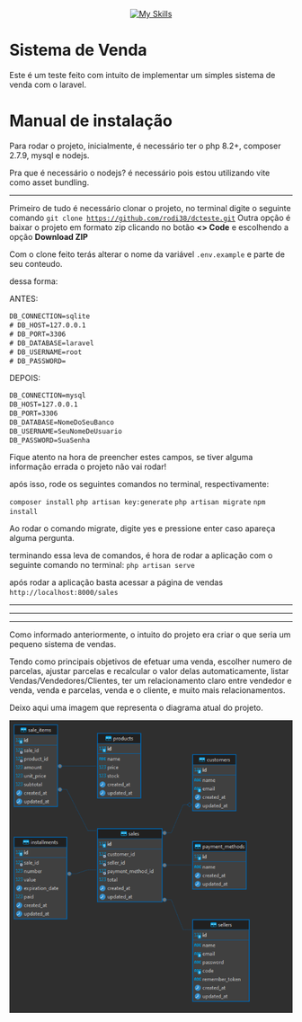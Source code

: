 <div align="center">

[![My Skills](https://skillicons.dev/icons?i=laravel,php,js,bootstrap,mysql)](https://skillicons.dev)

</div>

# Sistema de Venda

Este é um teste feito com intuito de implementar um simples sistema de venda com o laravel.

# Manual de instalação

Para rodar o projeto, inicialmente, é necessário ter o php 8.2+, composer 2.7.9, mysql e nodejs.

Pra que é necessário o nodejs? é necessário pois estou utilizando vite como asset bundling.

<hr>

Primeiro de tudo é necessário clonar o projeto, no terminal digite o seguinte comando <code>git clone https://github.com/rodi38/dcteste.git</code>
Outra opção é baixar o projeto em formato zip clicando no botão <b><> Code</b> e escolhendo a opção <b>Download ZIP</b>

Com o clone feito terás alterar o nome da variável <code>.env.example</code> e parte de seu conteudo.

dessa forma:

ANTES:

```
DB_CONNECTION=sqlite
# DB_HOST=127.0.0.1
# DB_PORT=3306
# DB_DATABASE=laravel
# DB_USERNAME=root
# DB_PASSWORD=
```

DEPOIS:

```
DB_CONNECTION=mysql
DB_HOST=127.0.0.1
DB_PORT=3306
DB_DATABASE=NomeDoSeuBanco
DB_USERNAME=SeuNomeDeUsuario
DB_PASSWORD=SuaSenha
```

Fique atento na hora de preencher estes campos, se tiver alguma informação errada o projeto não vai rodar!

após isso, rode os seguintes comandos no terminal, respectivamente:

<code>composer install</code>
<code>php artisan key:generate</code>
<code>php artisan migrate</code>
<code>npm install</code>

Ao rodar o comando migrate, digite yes e pressione enter caso apareça alguma pergunta.

terminando essa leva de comandos, é hora de rodar a aplicação com o seguinte comando no terminal: <code>php artisan serve</code>

após rodar a aplicação basta acessar a página de vendas <code>http://localhost:8000/sales</code>

<hr>

<hr>

<hr>

Como informado anteriormente, o intuito do projeto era criar o que seria um pequeno sistema de vendas.

Tendo como principais objetivos de efetuar uma venda, escolher numero de parcelas, ajustar parcelas e recalcular o valor delas automaticamente, listar Vendas/Vendedores/Clientes, ter um relacionamento claro entre vendedor e venda, venda e parcelas, venda e o cliente, e muito mais relacionamentos.

Deixo aqui uma imagem que representa o diagrama atual do projeto.

![alt text](diagram.png)
